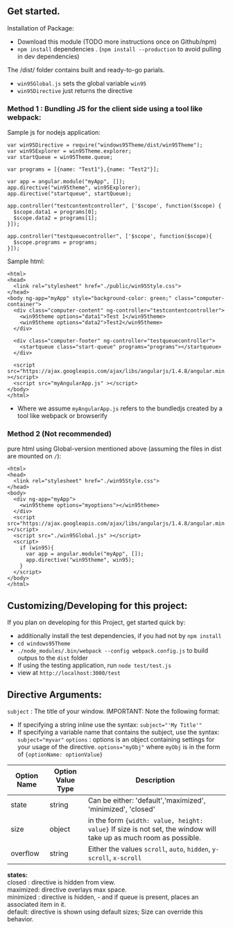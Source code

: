 ## Get started.   
Installation of Package:
 * Download this module (TODO more instructions once on Github/npm)
 * `npm install` dependencies . (`npm install --production` to avoid pulling in dev dependencies)

The /dist/ folder contains built and ready-to-go parials.
 * `win95Global.js` sets the global variable `win95`
 * `win95Directive` just returns the directive

### Method 1 : Bundling JS for the client side using a tool like webpack:
 Sample js for nodejs application:
 ```
 var win95Directive = require("windows95Theme/dist/win95Theme");
 var win95Explorer = win95Theme.explorer;
 var startQueue = win95Theme.queue;

 var programs = [{name: "Test1"},{name: "Test2"}];

 var app = angular.module("myApp", []);
 app.directive("win95theme", win95Explorer);
 app.directive("startqueue", startQueue);

 app.controller("testcontentcontroller", ['$scope', function($scope) {
   $scope.data1 = programs[0];
   $scope.data2 = programs[1];
 }]);

 app.controller("testqueuecontroller", ['$scope', function($scope){
   $scope.programs = programs;
 }]);

 ```
 Sample html:
 ```
 <html>
 <head>
   <link rel="stylesheet" href="./public/win95Style.css">
 </head>
 <body ng-app="myApp" style="background-color: green;" class="computer-container">
   <div class="computer-content" ng-controller="testcontentcontroller">
     <win95theme options="data1">Test 1</win95theme>
     <win95theme options="data2">Test2</win95theme>
   </div>

   <div class="computer-footer" ng-controller="testqueuecontroller">
     <startqueue class="start-queue" programs="programs"></startqueue>
   </div>

   <script src="https://ajax.googleapis.com/ajax/libs/angularjs/1.4.8/angular.min.js" ></script>
   <script src="myAngularApp.js" ></script>
 </body>
 </html>

 ```
 * Where we assume `myAngularApp.js` refers to the bundledjs created by a tool like webpack or browserify

### Method 2 (Not recommended)
 pure html using Global-version mentioned above (assuming the files in dist are mounted on `/`):
 ```
 <html>
 <head>
   <link rel="stylesheet" href="./win95Style.css">
 </head>
 <body>
   <div ng-app="myApp">
     <win95theme options="myoptions"></win95theme>
   </div>
   <script src="https://ajax.googleapis.com/ajax/libs/angularjs/1.4.8/angular.min.js" ></script>
   <script src="./win95Global.js" ></script>
   <script>
     if (win95){
       var app = angular.module("myApp", []);
       app.directive("win95theme", win95);
     }
   </script>
 </body>
 </html>
 ```


## Customizing/Developing for this project:  
 If you plan on developing for this Project, get started quick by:  
 * additionally install the test dependencies, if you had not by `npm install`  
 * `cd windows95Theme`  
 * `./node_modules/.bin/webpack --config webpack.config.js` to build outpus to the `dist` folder  
 * If using the testing application, run `node test/test.js`  
 * view at  `http://localhost:3000/test`  

## Directive Arguments:  
 `subject` : The title of your window. IMPORTANT: Note the following format:   
   * If specifying a string inline use the syntax: `subject="'My Title'"`  
   * If specifying a variable name that contains the subject, use the syntax: `subject="myvar"`
   `options` : options is an object containing settings for your usage of the directive. `options="myObj"` where `myObj` is in the form of `{optionName: optionValue}`  

   | Option Name  | Option Value Type | Description |
   | ------------- | ------------- | ------------- |  
   | state | string | Can be either: 'default','maximized', 'minimized', 'closed' |
   | size | object | in the form `{width: value, height: value}` If size is not set, the window will take up as much room as possible. |
   | overflow | string | Either the values `scroll`, `auto`, `hidden`, `y-scroll`, `x-scroll`  |


  **states:**  
  closed : directive is hidden from view.  
  maximized: directive overlays max space.  
  minimized : directive is hidden, - and if queue is present, places an associated item in it.  
  default: directive is shown using default sizes; Size can override this behavior.  
